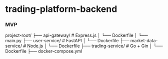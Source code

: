 # trading-platform-backend

### MVP

project-root/
├── api-gateway/ # Express.js
│ └── Dockerfile
│ └── main.py
├── user-service/ # FastAPI
│ └── Dockerfile
├── market-data-service/ # Node.js
│ └── Dockerfile
├── trading-service/ # Go + Gin
│ └── Dockerfile
├── docker-compose.yml
